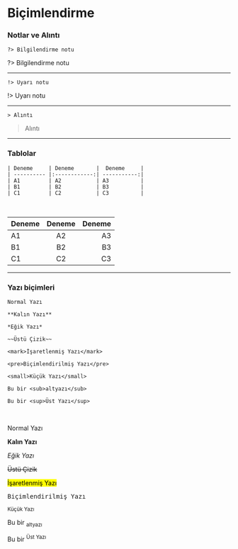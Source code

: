 <!-- NOTLAR
 - Bu sayfa bilgi içerikli makaleden oluşmaktadır.
 - Bu sayfaya ekleme yapmadan önce yetkililere danışmanız önerilir. -->

# Biçimlendirme

### Notlar ve Alıntı

```text
?> Bilgilendirme notu
```

?> Bilgilendirme notu

---

```text
!> Uyarı notu
```

!> Uyarı notu

---

```text
> Alıntı
```

> Alıntı

---

### Tablolar

```text
| Deneme     | Deneme       |  Deneme     |
| ---------- |:------------:| -----------:|
| A1         | A2           | A3          |
| B1         | B2           | B3          |
| C1         | C2           | C3          |
```

<br>

| Deneme | Deneme | Deneme |
| ------ | :----: | -----: |
| A1     |   A2   |     A3 |
| B1     |   B2   |     B3 |
| C1     |   C2   |     C3 |

---

### Yazı biçimleri

```text
Normal Yazı

**Kalın Yazı**

*Eğik Yazı*

~~Üstü Çizik~~

<mark>İşaretlenmiş Yazı</mark>

<pre>Biçimlendirilmiş Yazı</pre>

<small>Küçük Yazı</small>

Bu bir <sub>altyazı</sub>

Bu bir <sup>Üst Yazı</sup>

```

<br>

Normal Yazı

**Kalın Yazı**

_Eğik Yazı_

~~Üstü Çizik~~

<mark>İşaretlenmiş Yazı</mark>

<pre>Biçimlendirilmiş Yazı</pre>

<small>Küçük Yazı</small>

Bu bir <sub>altyazı</sub>

Bu bir <sup>Üst Yazı</sup>
